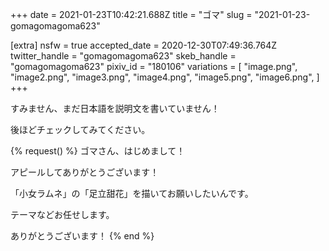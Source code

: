+++
date = 2021-01-23T10:42:21.688Z
title = "ゴマ"
slug = "2021-01-23-gomagomagoma623"

[extra]
nsfw = true
accepted_date = 2020-12-30T07:49:36.764Z
twitter_handle = "gomagomagoma623"
skeb_handle = "gomagomagoma623"
pixiv_id = "180106"
variations = [
  "image.png",
  "image2.png",
  "image3.png",
  "image4.png",
  "image5.png",
  "image6.png",
]
+++

すみません、まだ日本語を説明文を書いていません！

後ほどチェックしてみてください。

{% request() %}
ゴマさん、はじめまして！

アピールしてありがとうございます！

「小女ラムネ」の「足立甜花」を描いてお願いしたいんです。

テーマなどお任せします。

ありがとうございます！
{% end %}
